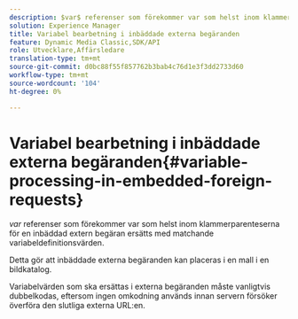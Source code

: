 ```yaml
---
description: $var$ referenser som förekommer var som helst inom klammerparenteserna för en inbäddad extern begäran ersätts med matchande variabeldefinitionsvärden.
solution: Experience Manager
title: Variabel bearbetning i inbäddade externa begäranden
feature: Dynamic Media Classic,SDK/API
role: Utvecklare,Affärsledare
translation-type: tm+mt
source-git-commit: d0bc88f55f857762b3bab4c76d1e3f3dd2733d60
workflow-type: tm+mt
source-wordcount: '104'
ht-degree: 0%

---
```



# Variabel bearbetning i inbäddade externa begäranden{#variable-processing-in-embedded-foreign-requests}

$var$ referenser som förekommer var som helst inom klammerparenteserna för en inbäddad extern begäran ersätts med matchande variabeldefinitionsvärden.

Detta gör att inbäddade externa begäranden kan placeras i en mall i en bildkatalog.

Variabelvärden som ska ersättas i externa begäranden måste vanligtvis dubbelkodas, eftersom ingen omkodning används innan servern försöker överföra den slutliga externa URL:en.
